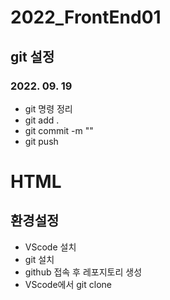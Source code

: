 # 2022_FrontEnd01
## git 설정
### 2022. 09. 19
+ git 명령 정리
+ git add .
+ git commit -m ""
+ git push
# HTML 

## 환경설정
+ VScode 설치
+ git 설치
+ github 접속 후 레포지토리 생성 
+ VScode에서 git clone
